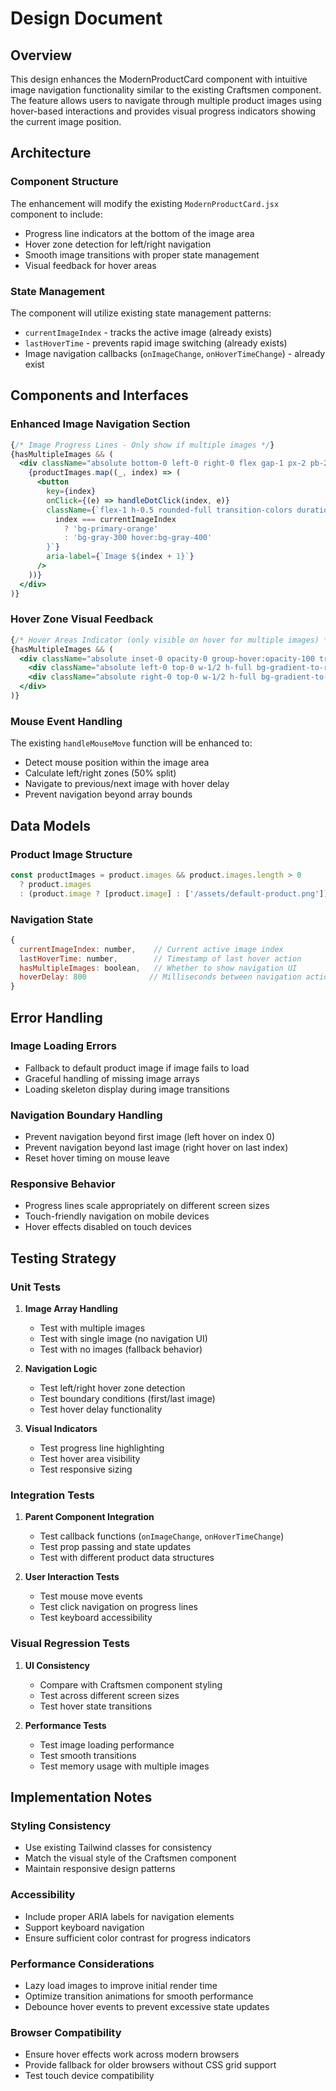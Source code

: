 # Design Document

## Overview

This design enhances the ModernProductCard component with intuitive image navigation functionality similar to the existing Craftsmen component. The feature allows users to navigate through multiple product images using hover-based interactions and provides visual progress indicators showing the current image position.

## Architecture

### Component Structure
The enhancement will modify the existing `ModernProductCard.jsx` component to include:
- Progress line indicators at the bottom of the image area
- Hover zone detection for left/right navigation
- Smooth image transitions with proper state management
- Visual feedback for hover areas

### State Management
The component will utilize existing state management patterns:
- `currentImageIndex` - tracks the active image (already exists)
- `lastHoverTime` - prevents rapid image switching (already exists)
- Image navigation callbacks (`onImageChange`, `onHoverTimeChange`) - already exist

## Components and Interfaces

### Enhanced Image Navigation Section
```jsx
{/* Image Progress Lines - Only show if multiple images */}
{hasMultipleImages && (
  <div className="absolute bottom-0 left-0 right-0 flex gap-1 px-2 pb-2 opacity-0 group-hover:opacity-100 transition-opacity duration-200">
    {productImages.map((_, index) => (
      <button
        key={index}
        onClick={(e) => handleDotClick(index, e)}
        className={`flex-1 h-0.5 rounded-full transition-colors duration-200 ${
          index === currentImageIndex 
            ? 'bg-primary-orange' 
            : 'bg-gray-300 hover:bg-gray-400'
        }`}
        aria-label={`Image ${index + 1}`}
      />
    ))}
  </div>
)}
```

### Hover Zone Visual Feedback
```jsx
{/* Hover Areas Indicator (only visible on hover for multiple images) */}
{hasMultipleImages && (
  <div className="absolute inset-0 opacity-0 group-hover:opacity-100 transition-opacity duration-200 pointer-events-none">
    <div className="absolute left-0 top-0 w-1/2 h-full bg-gradient-to-r from-black/5 to-transparent"></div>
    <div className="absolute right-0 top-0 w-1/2 h-full bg-gradient-to-l from-black/5 to-transparent"></div>
  </div>
)}
```

### Mouse Event Handling
The existing `handleMouseMove` function will be enhanced to:
- Detect mouse position within the image area
- Calculate left/right zones (50% split)
- Navigate to previous/next image with hover delay
- Prevent navigation beyond array bounds

## Data Models

### Product Image Structure
```javascript
const productImages = product.images && product.images.length > 0 
  ? product.images 
  : (product.image ? [product.image] : ['/assets/default-product.png']);
```

### Navigation State
```javascript
{
  currentImageIndex: number,    // Current active image index
  lastHoverTime: number,        // Timestamp of last hover action
  hasMultipleImages: boolean,   // Whether to show navigation UI
  hoverDelay: 800              // Milliseconds between navigation actions
}
```

## Error Handling

### Image Loading Errors
- Fallback to default product image if image fails to load
- Graceful handling of missing image arrays
- Loading skeleton display during image transitions

### Navigation Boundary Handling
- Prevent navigation beyond first image (left hover on index 0)
- Prevent navigation beyond last image (right hover on last index)
- Reset hover timing on mouse leave

### Responsive Behavior
- Progress lines scale appropriately on different screen sizes
- Touch-friendly navigation on mobile devices
- Hover effects disabled on touch devices

## Testing Strategy

### Unit Tests
1. **Image Array Handling**
   - Test with multiple images
   - Test with single image (no navigation UI)
   - Test with no images (fallback behavior)

2. **Navigation Logic**
   - Test left/right hover zone detection
   - Test boundary conditions (first/last image)
   - Test hover delay functionality

3. **Visual Indicators**
   - Test progress line highlighting
   - Test hover area visibility
   - Test responsive sizing

### Integration Tests
1. **Parent Component Integration**
   - Test callback functions (`onImageChange`, `onHoverTimeChange`)
   - Test prop passing and state updates
   - Test with different product data structures

2. **User Interaction Tests**
   - Test mouse move events
   - Test click navigation on progress lines
   - Test keyboard accessibility

### Visual Regression Tests
1. **UI Consistency**
   - Compare with Craftsmen component styling
   - Test across different screen sizes
   - Test hover state transitions

2. **Performance Tests**
   - Test image loading performance
   - Test smooth transitions
   - Test memory usage with multiple images

## Implementation Notes

### Styling Consistency
- Use existing Tailwind classes for consistency
- Match the visual style of the Craftsmen component
- Maintain responsive design patterns

### Accessibility
- Include proper ARIA labels for navigation elements
- Support keyboard navigation
- Ensure sufficient color contrast for progress indicators

### Performance Considerations
- Lazy load images to improve initial render time
- Optimize transition animations for smooth performance
- Debounce hover events to prevent excessive state updates

### Browser Compatibility
- Ensure hover effects work across modern browsers
- Provide fallback for older browsers without CSS grid support
- Test touch device compatibility